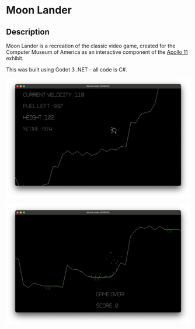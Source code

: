 # Moon Lander

## Description
Moon Lander is a recreation of the classic video game, created for the Computer Museum of America as an interactive component of the [Apollo 11](https://www.computermuseumofamerica.org/exhibits/#apollo) exhibit.

This was built using Godot 3 .NET - all code is C#.

![Gameplay](screenshots/lunarLander.png)

![Lander Death](screenshots/lunarLander2.png)
